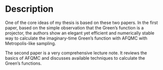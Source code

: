 # Description

One of the core ideas of my thesis is based on these two papers. In the first paper, based on the simple observation that the Green’s function is a projector, the authors show an elegant yet efficient and numerically stable way to calculate the imaginary-time Green’s function with AFQMC with Metropolis-like sampling.

The second paper is a very comprehensive lecture note. It reviews the basics of AFQMC and discusses available techniques to calculate the Green’s functions.